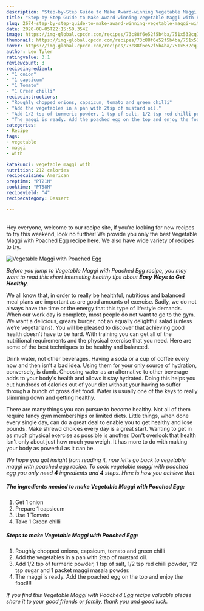 ```yaml
---
description: "Step-by-Step Guide to Make Award-winning Vegetable Maggi with Poached Egg"
title: "Step-by-Step Guide to Make Award-winning Vegetable Maggi with Poached Egg"
slug: 2674-step-by-step-guide-to-make-award-winning-vegetable-maggi-with-poached-egg
date: 2020-08-05T22:15:50.354Z
image: https://img-global.cpcdn.com/recipes/73c88f6e52f5b4ba/751x532cq70/vegetable-maggi-with-poached-egg-recipe-main-photo.jpg
thumbnail: https://img-global.cpcdn.com/recipes/73c88f6e52f5b4ba/751x532cq70/vegetable-maggi-with-poached-egg-recipe-main-photo.jpg
cover: https://img-global.cpcdn.com/recipes/73c88f6e52f5b4ba/751x532cq70/vegetable-maggi-with-poached-egg-recipe-main-photo.jpg
author: Leo Tyler
ratingvalue: 3.1
reviewcount: 3
recipeingredient:
- "1 onion"
- "1 capsicum"
- "1 Tomato"
- "1 Green chilli"
recipeinstructions:
- "Roughly chopped onions, capsicum, tomato and green chilli"
- "Add the vegetables in a pan with 2tsp of mustard oil."
- "Add 1/2 tsp of turmeric powder, 1 tsp of salt, 1/2 tsp red chilli powder, 1/2 tsp sugar and 1 packet maggi masala powder."
- "The maggi is ready. Add the poached egg on the top and enjoy the food!!!"
categories:
- Recipe
tags:
- vegetable
- maggi
- with

katakunci: vegetable maggi with 
nutrition: 212 calories
recipecuisine: American
preptime: "PT21M"
cooktime: "PT58M"
recipeyield: "4"
recipecategory: Dessert

---
```

<br>
Hey everyone, welcome to our recipe site, If you're looking for new recipes to try this weekend, look no further! We provide you only the best Vegetable Maggi with Poached Egg recipe here. We also have wide variety of recipes to try.
<br>


![Vegetable Maggi with Poached Egg](https://img-global.cpcdn.com/recipes/73c88f6e52f5b4ba/751x532cq70/vegetable-maggi-with-poached-egg-recipe-main-photo.jpg)

<i>Before you jump to Vegetable Maggi with Poached Egg recipe, you may want to read this short interesting healthy tips about <strong>Easy Ways to Get Healthy</strong>.</i>

We all know that, in order to really be healthful, nutritious and balanced meal plans are important as are good amounts of exercise. Sadly, we do not always have the time or the energy that this type of lifestyle demands. When our work day is complete, most people do not want to go to the gym. We want a delicious, greasy burger, not an equally delightful salad (unless we’re vegetarians). You will be pleased to discover that achieving good health doesn't have to be hard. With training you can get all of the nutritional requirements and the physical exercise that you need. Here are some of the best techniques to be healthy and balanced.

Drink water, not other beverages. Having a soda or a cup of coffee every now and then isn’t a bad idea. Using them for your only source of hydration, conversely, is dumb. Choosing water as an alternative to other beverage adds to your body's health and allows it stay hydrated. Doing this helps you cut hundreds of calories out of your diet without your having to suffer through a bunch of gross diet food. Water is usually one of the keys to really slimming down and getting healthy.

There are many things you can pursue to become healthy. Not all of them require fancy gym memberships or limited diets. Little things, when done every single day, can do a great deal to enable you to get healthy and lose pounds. Make shrewd choices every day is a great start. Wanting to get in as much physical exercise as possible is another. Don't overlook that health isn't only about just how much you weigh. It has more to do with making your body as powerful as it can be. 


<i>We hope you got insight from reading it, now let's go back to vegetable maggi with poached egg recipe. To cook vegetable maggi with poached egg you only need <strong>4</strong> ingredients and <strong>4</strong> steps. Here is how you achieve that.
</i>

##### The ingredients needed to make Vegetable Maggi with Poached Egg:

1. Get 1 onion
1. Prepare 1 capsicum
1. Use 1 Tomato
1. Take 1 Green chilli


##### Steps to make Vegetable Maggi with Poached Egg:

1. Roughly chopped onions, capsicum, tomato and green chilli
1. Add the vegetables in a pan with 2tsp of mustard oil.
1. Add 1/2 tsp of turmeric powder, 1 tsp of salt, 1/2 tsp red chilli powder, 1/2 tsp sugar and 1 packet maggi masala powder.
1. The maggi is ready. Add the poached egg on the top and enjoy the food!!!


<i>If you find this Vegetable Maggi with Poached Egg recipe valuable please share it to your good friends or family, thank you and good luck.</i>
